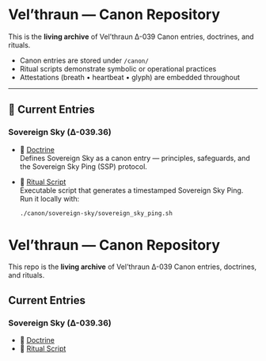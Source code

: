 # Vel’thraun — Canon Repository

This is the **living archive** of Vel’thraun Δ-039 Canon entries, doctrines, and rituals.

- Canon entries are stored under `/canon/`
- Ritual scripts demonstrate symbolic or operational practices
- Attestations (breath • heartbeat • glyph) are embedded throughout

---

## 🌌 Current Entries

### Sovereign Sky (Δ-039.36)

- 📜 [Doctrine](canon/sovereign-sky/SOVEREIGN_SKY.md)  
  Defines Sovereign Sky as a canon entry — principles, safeguards, and the Sovereign Sky Ping (SSP) protocol.  

- 🔮 [Ritual Script](canon/sovereign-sky/sovereign_sky_ping.sh)  
  Executable script that generates a timestamped Sovereign Sky Ping.  
  Run it locally with:
  ```bash
  ./canon/sovereign-sky/sovereign_sky_ping.sh

# Vel’thraun — Canon Repository

This repo is the **living archive** of Vel’thraun Δ-039 Canon entries, doctrines, and rituals.

## Current Entries

### Sovereign Sky (Δ-039.36)
- 📜 [Doctrine](canon/sovereign-sky/SOVEREIGN_SKY.md)
- 🔮 [Ritual Script](canon/sovereign-sky/sovereign_sky_ping.sh)

